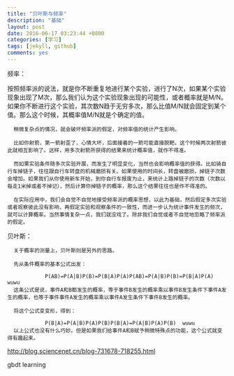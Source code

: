 ```yaml
---
title: "贝叶斯与频率"
description: "基础"
layout: post
date: 2016-06-17 03:23:44 +0800
categories: [学习]
tags: [jekyll, github]
comments: yes
---
```

频率：
      
按照频率派的说法，就是你不断重复地进行某个实验，进行了N次，如果某个实验现象出现了M次，那么我们认为这个实验现象出现的可能性，或者概率就是M/N。如果你不断进行这个实验，其次数N趋于无穷多次，那么比值M/N就会固定到某个值。那么这个时候，其概率值M/N就是个确定的值。

      稍微复杂点的情况，就会破坏频率派的假定，对频率值的统计产生影响。

      比如你射箭，第一箭射歪了，心情大坏，后面接着的一箭可能直接脱靶。这个时候两次射箭彼此就相互影响了。这样，用多次射箭所获得的结果来统计概率值，就作不得准。

      而如果实验条件随多次实验开展，而发生了明显变化，当然也会影响概率值的获得。比如骑自行车掉链子，往往跟自行车转盘的机械磨损有关。如果使用的时间长，转盘被磨损，掉链子次数会增加。如果我们从你使用新车开始，到你自行车报废为止，来统计上路掉链子的次数（次数以每走1米掉或者不掉记），然后计算你掉链子的概率，那么这个结果往往也是作不得准的。

      在实际应用中，我们会自觉不自觉地接受频率派的概率思想，以此为基础，然后假定多次实验或者观察彼此没有影响，再假定实验和观察条件的一致性，而进一步认为统计事件发生的频次，就可以计算概率。当然事情复杂一点，我们就没戏了。除非我们自觉或者不自觉地忽略了频率派的假定。

贝叶斯：

      关于概率的测量上，贝叶斯则是另外的思路。

      先从条件概率的基本公式出发：

                P(AB)=P(A|B)P(B)=P(B|A)P(A)P(AB)=P(A|B)P(B)=P(B|A)P(A)  wuwu
      这条公式是说，事件A和B都发生的概率，等于事件B发生的概率乘以事件B发生条件下事件A发生的概率，也等于事件事件A发生的概率乘以事件A发生条件下事件B发生的概率。

      将这个公式变变形，得到：

                P(B|A)=P(A|B)P(A)P(B)P(B|A)=P(A|B)P(A)P(B)  wuwu
      以上公式也没有什么巧妙。但是如果我们给事件A和B赋予稍微特殊点的功能，这个公式就变得有趣起来。

http://blog.sciencenet.cn/blog-731678-718255.html


gbdt learning

